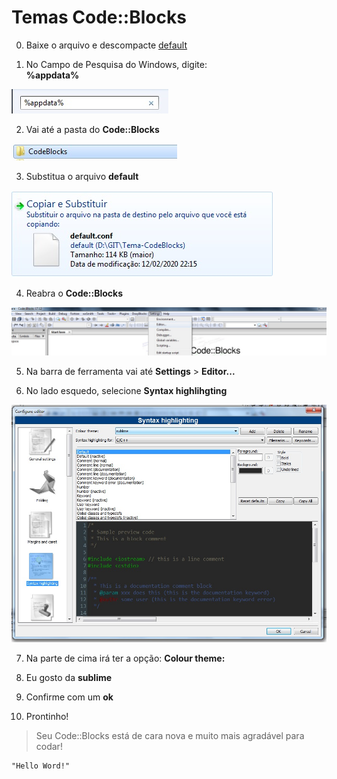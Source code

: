 # Temas Code::Blocks

0. Baixe o arquivo e descompacte
[default](https://github.com/JosiasSalermo/TemaCode-Blocks/blob/master/default.rar)


1. No Campo de Pesquisa do Windows, digite:   
__%appdata%__  


![](https://github.com/JosiasSalermo/TemaCode-Blocks/blob/master/img/1_adddata.jpg)  


2. Vai até a pasta do __Code::Blocks__


![](https://github.com/JosiasSalermo/TemaCode-Blocks/blob/master/img/2_pasta.jpg)


3. Substitua o arquivo __default__ 


![](https://github.com/JosiasSalermo/TemaCode-Blocks/blob/master/img/3_substituir.jpg)


4. Reabra o __Code::Blocks__

![](https://github.com/JosiasSalermo/TemaCode-Blocks/blob/master/img/4_editor.jpg)


5. Na barra de ferramenta vai até __Settings__ > __Editor...__




6. No lado esquedo, selecione __Syntax highlihgting__


![](https://github.com/JosiasSalermo/TemaCode-Blocks/blob/master/img/5_sublime.jpg)


7. Na parte de cima irá ter a opção:
__Colour theme:__


8. Eu gosto da __sublime__


9. Confirme com um __ok__


10. Prontinho! 

>Seu Code::Blocks está de cara nova e muito mais agradável para codar!

    "Hello Word!"